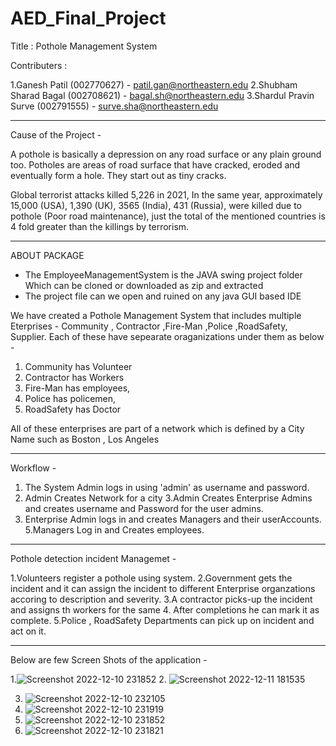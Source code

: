 # AED_Final_Project
Title : Pothole Management System

Contributers : 

1.Ganesh Patil (002770627) - patil.gan@northeastern.edu
2.Shubham Sharad Bagal (002708621) - bagal.sh@northeastern.edu
3.Shardul Pravin Surve (002791555) - surve.sha@northeastern.edu

--------------------------------------------------------------------------------------------------------------------------------------------------------------------

Cause of the Project -

A pothole is basically a depression on any road surface or any plain ground too. Potholes are areas of road surface that have cracked, eroded and eventually form a hole. They start out as tiny cracks.

Global terrorist attacks killed 5,226 in 2021, In the same year, approximately 15,000 (USA), 1,390 (UK), 3565 (India), 431 (Russia), were killed due to pothole (Poor road maintenance), just the total of the mentioned countries is 4 fold greater than the killings by terrorism.


---------------------------------------------------------------------------------------------------------------------------------------------------------------------

ABOUT PACKAGE

- The EmployeeManagementSystem is the JAVA swing project folder Which can be cloned or downloaded as zip and extracted
- The project file can we open and ruined on any java GUI based IDE


We have created a Pothole Management System that includes multiple Eterprises - Community , Contractor ,Fire-Man ,Police ,RoadSafety, Supplier. Each of these have sepearate oraganizations under them as below - 

1. Community has  Volunteer
2. Contractor has Workers
3. Fire-Man has employees,
4. Police has policemen,
5. RoadSafety has Doctor

All of these enterprises are part of a network  which is defined by a City Name such as Boston , Los Angeles


--------------------------------------------------------------------------------------------------------------------------------------------------------------------

Workflow - 

1. The System Admin logs in using 'admin' as username and password.
2. Admin Creates Network for a city
3.Admin Creates Enterprise Admins and creates username and Password for the user admins.
4. Enterprise Admin logs in and creates Managers and their userAccounts.
5.Managers Log in and Creates employees.

--------------------------------------------------------------------------------------------------------------------------------------------------------------------
Pothole detection incident Managemet - 

1.Volunteers register a pothole using system.
2.Government gets the incident and it can assign the incident to different Enterprise organzations accoring to description and severity.
3.A contractor picks-up the incident and assigns th workers for the same
4. After completions he can mark it as complete.
5.Police , RoadSafety Departments can pick up on incident and act on it.

--------------------------------------------------------------------------------------------------------------------------------------------------------------------
Below are few Screen Shots of the application - 

1.![Screenshot 2022-12-10 231852](https://user-images.githubusercontent.com/113263274/206954541-5efb2b71-0580-4592-aa6f-b28d70ea1085.png)
2. ![Screenshot 2022-12-11 181535](https://user-images.githubusercontent.com/113263274/206957326-6dd2cce2-40bc-423e-9681-0a8d62d7ae8b.png)

3. ![Screenshot 2022-12-10 232105](https://user-images.githubusercontent.com/113263274/206954608-ed82ff2b-7413-49cf-94f1-06375f25eb30.png)
4. ![Screenshot 2022-12-10 231919](https://user-images.githubusercontent.com/113263274/206954624-dfc69be4-a448-411f-9a02-b22cc3200dae.png)
5. ![Screenshot 2022-12-10 231852](https://user-images.githubusercontent.com/113263274/206954637-1de1b6a6-3cbd-4732-96a4-a692ef4987d9.png)
6. ![Screenshot 2022-12-10 231821](https://user-images.githubusercontent.com/113263274/206954654-65f82ee2-db8b-43a0-aafe-5309341e3655.png)








